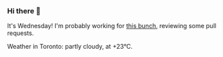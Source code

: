 ### Hi there :wave:

It's Wednesday! I'm probably working for [this bunch](https://github.com/kohofinancial), reviewing some pull requests.

Weather in Toronto: partly cloudy, at +23°C.
